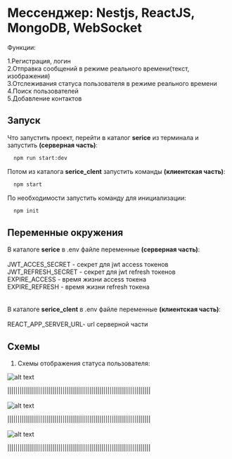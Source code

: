 
# Мессенджер: Nestjs, ReactJS, MongoDB, WebSocket

Функции:

1.Регистрация, логин <br />
2.Отправка сообщений в режиме реального времени(текст, изображения) <br /> 
3.Отслеживания статуса пользователя в режиме реального времени <br /> 
4.Поиск пользователей <br /> 
5.Добавление контактов <br />


## Запуск

Что запустить проект, перейти в каталог **serice** из терминала и запустить **(серверная часть)**:

```bash
  npm run start:dev
```
Потом из каталога **serice_clent** запустить команды **(клиентская часть)**:

```bash
  npm start
```
По необходимости запустить команду для инициализации:
```bash
  npm init
```


## Переменные окружения

В каталоге **serice** в .env файле переменные **(серверная часть)**: <br />
<br />
JWT_ACCES_SECRET - секрет для jwt access токенов <br />
JWT_REFRESH_SECRET - секрет для jwt refresh токенов <br />
EXPIRE_ACCESS - время жизни access токена <br />
EXPIRE_REFRESH - время жизни refresh токена <br />
<br />
<br />
В каталоге **serice_clent** в .env файле переменные **(клиентская часть)**: <br />
<br />
REACT_APP_SERVER_URL- url серверной части

## Схемы
1. Схемы отображения статуса пользователя:<br />

![alt text](https://thumb.cloud.mail.ru/weblink/thumb/xw1/NnQW/QS3F98wen)

||||||||||||||||||||||||||||||||||||||||||||||||||||||||||||||||||||||
<br />
<br />
![alt text](https://thumb.cloud.mail.ru/weblink/thumb/xw1/XtAW/iWHSbawin)

||||||||||||||||||||||||||||||||||||||||||||||||||||||||||||||||||||||
<br />
<br />
![alt text](https://thumb.cloud.mail.ru/weblink/thumb/xw1/iMsF/NUMAuAdva)

||||||||||||||||||||||||||||||||||||||||||||||||||||||||||||||||||||||
<br /><br />
